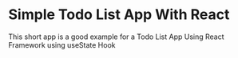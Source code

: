# Simple Todo List App With React
This short app is a good example for a Todo List App Using React Framework using useState Hook 

